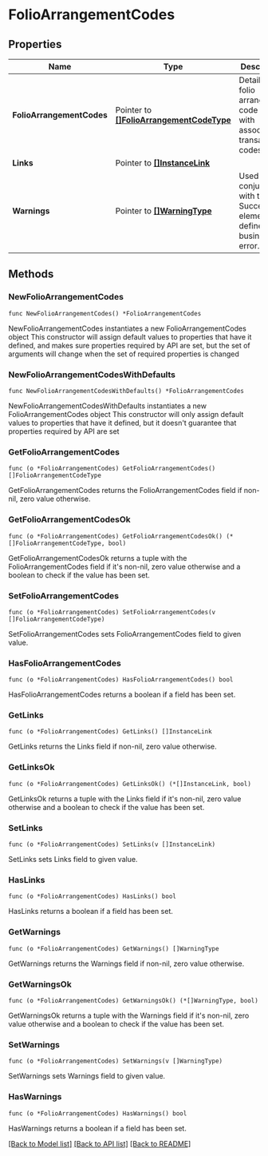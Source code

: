 # FolioArrangementCodes

## Properties

Name | Type | Description | Notes
------------ | ------------- | ------------- | -------------
**FolioArrangementCodes** | Pointer to [**[]FolioArrangementCodeType**](FolioArrangementCodeType.md) | Details for folio arrangement code along with associated transaction codes. | [optional] 
**Links** | Pointer to [**[]InstanceLink**](InstanceLink.md) |  | [optional] 
**Warnings** | Pointer to [**[]WarningType**](WarningType.md) | Used in conjunction with the Success element to define a business error. | [optional] 

## Methods

### NewFolioArrangementCodes

`func NewFolioArrangementCodes() *FolioArrangementCodes`

NewFolioArrangementCodes instantiates a new FolioArrangementCodes object
This constructor will assign default values to properties that have it defined,
and makes sure properties required by API are set, but the set of arguments
will change when the set of required properties is changed

### NewFolioArrangementCodesWithDefaults

`func NewFolioArrangementCodesWithDefaults() *FolioArrangementCodes`

NewFolioArrangementCodesWithDefaults instantiates a new FolioArrangementCodes object
This constructor will only assign default values to properties that have it defined,
but it doesn't guarantee that properties required by API are set

### GetFolioArrangementCodes

`func (o *FolioArrangementCodes) GetFolioArrangementCodes() []FolioArrangementCodeType`

GetFolioArrangementCodes returns the FolioArrangementCodes field if non-nil, zero value otherwise.

### GetFolioArrangementCodesOk

`func (o *FolioArrangementCodes) GetFolioArrangementCodesOk() (*[]FolioArrangementCodeType, bool)`

GetFolioArrangementCodesOk returns a tuple with the FolioArrangementCodes field if it's non-nil, zero value otherwise
and a boolean to check if the value has been set.

### SetFolioArrangementCodes

`func (o *FolioArrangementCodes) SetFolioArrangementCodes(v []FolioArrangementCodeType)`

SetFolioArrangementCodes sets FolioArrangementCodes field to given value.

### HasFolioArrangementCodes

`func (o *FolioArrangementCodes) HasFolioArrangementCodes() bool`

HasFolioArrangementCodes returns a boolean if a field has been set.

### GetLinks

`func (o *FolioArrangementCodes) GetLinks() []InstanceLink`

GetLinks returns the Links field if non-nil, zero value otherwise.

### GetLinksOk

`func (o *FolioArrangementCodes) GetLinksOk() (*[]InstanceLink, bool)`

GetLinksOk returns a tuple with the Links field if it's non-nil, zero value otherwise
and a boolean to check if the value has been set.

### SetLinks

`func (o *FolioArrangementCodes) SetLinks(v []InstanceLink)`

SetLinks sets Links field to given value.

### HasLinks

`func (o *FolioArrangementCodes) HasLinks() bool`

HasLinks returns a boolean if a field has been set.

### GetWarnings

`func (o *FolioArrangementCodes) GetWarnings() []WarningType`

GetWarnings returns the Warnings field if non-nil, zero value otherwise.

### GetWarningsOk

`func (o *FolioArrangementCodes) GetWarningsOk() (*[]WarningType, bool)`

GetWarningsOk returns a tuple with the Warnings field if it's non-nil, zero value otherwise
and a boolean to check if the value has been set.

### SetWarnings

`func (o *FolioArrangementCodes) SetWarnings(v []WarningType)`

SetWarnings sets Warnings field to given value.

### HasWarnings

`func (o *FolioArrangementCodes) HasWarnings() bool`

HasWarnings returns a boolean if a field has been set.


[[Back to Model list]](../README.md#documentation-for-models) [[Back to API list]](../README.md#documentation-for-api-endpoints) [[Back to README]](../README.md)


